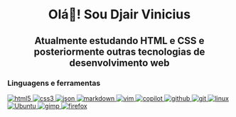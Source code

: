 <!--
## Hi there 👋
**djairvinicius/djairvinicius** is a ✨ _special_ ✨ repository because its `README.md` (this file) appears on your GitHub profile.

Here are some ideas to get you started:

- 🔭 I’m currently working on ...
- 🌱 I’m currently learning ...
- 👯 I’m looking to collaborate on ...
- 🤔 I’m looking for help with ...
- 💬 Ask me about ...
- 📫 How to reach me: ...
- 😄 Pronouns: ...
- ⚡ Fun fact: ...
-->
<h1 align="center">
    Olá👋! Sou Djair Vinicius
</h1>

<h2 align="center">
Atualmente estudando HTML e CSS e posteriormente outras tecnologias de desenvolvimento web
</h2>

<h3 align="left">Linguagens e ferramentas</h3>
<p align="left"> 
<!--html5-->
<a href="https://www.w3.org/html/" target="_blank" rel="noreferrer"> 
<img src="https://img.shields.io/badge/HTML5-E34F26.svg?style=for-the-badge&logo=HTML5&logoColor=white" alt="html5"> 
</a>
<!--css-->
<a href="https://www.w3schools.com/css/" target="_blank" rel="noreferrer"> 
<img src="https://img.shields.io/badge/CSS3-1572B6?style=for-the-badge&logo=css3&logoColor=white" alt="css3"> 
</a>
<!--json-->
<a href="https://json.org/" target="_blank" rel="noreferrer">
<img src="https://img.shields.io/badge/JSON-000000.svg?style=for-the-badge&logo=JSON&logoColor=white" alt="json">
</a>
<!--markdown-->
<a href="https://www.markdownguide.org/" target="_blank" rel="noreferrer">
<img src="https://img.shields.io/badge/Markdown-000000.svg?style=for-the-badge&logo=Markdown&logoColor=white" alt="markdown">
</a>
<!--vim-->
<a href="https://www.vim.org/" target="_blank" rel="noreferrer">
<img src="https://img.shields.io/badge/Vim-019733.svg?style=for-the-badge&logo=Vim&logoColor=white" alt="vim">
<!--copilot-->
<a href="https://github.com/features/copilot" target="_blank" rel="noreferrer">
<img src="https://img.shields.io/badge/GitHub%20Copilot-000000.svg?style=for-the-badge&logo=GitHub-Copilot&logoColor=white" alt="copilot">
<!--github-->
<a href="https://github.com/" target="_blank" rel="noreferrer">
<img src="https://img.shields.io/badge/GitHub-100000?style=for-the-badge&logo=github&logoColor=white" alt="github">
</a> 
<!--git-->
<a href="https://git-scm.com/" target="_blank" rel="noreferrer"> 
<img src="https://img.shields.io/badge/Git-F05032.svg?style=for-the-badge&logo=Git&logoColor=white" alt="git"> 
</a> 
<!--linux bagde-->
<a href="https://www.linux.org/" target="_blank" rel="noreferrer"> 
<img src="https://img.shields.io/badge/Linux-FCC624?style=for-the-badge&logo=linux&logoColor=black" alt="linux"/> 
</a>
<!--ubuntu-->
<a href="http://ubuntu.com/" target="_blank" rel="noreferrer">
<img src="https://img.shields.io/badge/Ubuntu-E95420?style=for-the-badge&logo=ubuntu&logoColor=white" alt="Ubuntu">
</a>
<!--gimp-->
<a href="https://www.gimp.org/" target="_blank" rel="noreferrer">
<img src="https://img.shields.io/badge/GIMP-8C8073.svg?style=for-the-badge&logo=GIMP&logoColor=white" alt="gimp">
</a>
<!--firefox-->
<a href="https://www.mozilla.org/en-US/firefox/" target="_blank" rel="noreferrer">
<img src="https://img.shields.io/badge/Firefox%20Browser-FF7139.svg?style=for-the-badge&logo=Firefox-Browser&logoColor=white" alt="firefox">
</a>
</p>

